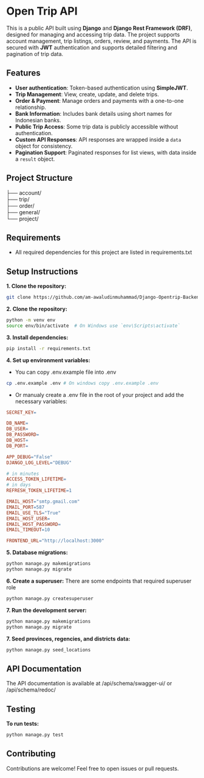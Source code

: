 # Open Trip API

This is a public API built using **Django** and **Django Rest Framework (DRF)**, designed for managing and accessing trip data. The project supports account management, trip listings, orders, review, and payments. The API is secured with **JWT** authentication and supports detailed filtering and pagination of trip data.

## Features
- **User authentication**: Token-based authentication using **SimpleJWT**.
- **Trip Management**: View, create, update, and delete trips.
- **Order & Payment**: Manage orders and payments with a one-to-one relationship.
- **Bank Information**: Includes bank details using short names for Indonesian banks.
- **Public Trip Access**: Some trip data is publicly accessible without authentication.
- **Custom API Responses**: API responses are wrapped inside a `data` object for consistency.
- **Pagination Support**: Paginated responses for list views, with data inside a `result` object.

## Project Structure
├── account/  
├── trip/  
├── order/  
├── general/  
└── project/  

## Requirements
- All required dependencies for this project are listed in requirements.txt

## Setup Instructions
**1. Clone the repository:**
```bash
git clone https://github.com/am-awaludinmuhammad/Django-Opentrip-Backend
```

**2. Clone the repository:**
```bash
python -m venv env
source env/bin/activate  # On Windows use `env\Scripts\activate`
```

**3. Install dependencies:**
```bash
pip install -r requirements.txt
```

**4. Set up environment variables:** 
- You can copy .env.example file into .env
```bash
cp .env.example .env # On windows copy .env.example .env
```
-  Or manualy create a .env file in the root of your project and add the necessary variables:

```makefile
SECRET_KEY=

DB_NAME=
DB_USER=
DB_PASSWORD=
DB_HOST=
DB_PORT=

APP_DEBUG="False"
DJANGO_LOG_LEVEL="DEBUG"

# in minutes
ACCESS_TOKEN_LIFETIME=
# in days
REFRESH_TOKEN_LIFETIME=1

EMAIL_HOST="smtp.gmail.com"
EMAIL_PORT=587
EMAIL_USE_TLS="True"
EMAIL_HOST_USER=
EMAIL_HOST_PASSWORD=
EMAIL_TIMEOUT=10

FRONTEND_URL="http://localhost:3000"
```

**5. Database migrations:**
```bash
python manage.py makemigrations
python manage.py migrate
```

**6. Create a superuser:** There are some endpoints that required superuser role
```bash
python manage.py createsuperuser
```


**7. Run the development server:**
```bash
python manage.py makemigrations
python manage.py migrate
```

**7. Seed provinces, regencies, and districts data:**
```bash
python manage.py seed_locations
```

## API Documentation
The API documentation is available at /api/schema/swagger-ui/ or /api/schema/redoc/

## Testing
**To run tests:**
```bash
python manage.py test
```

## Contributing
Contributions are welcome! Feel free to open issues or pull requests.

